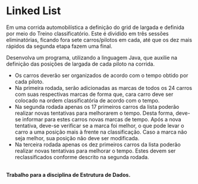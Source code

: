 # Linked List
<p>Em uma corrida automobilística a definição do grid de largada e definida por meio do Treino classificatório. Este é dividido em três sessões eliminatórias, ficando fora sete carros/pilotos em cada, até que os dez mais rápidos da segunda etapa fazem uma final.</p>
<p>Desenvolva um programa, utilizando a linguagem Java, que auxilie na definição das posições de largada de cada piloto na corrida.</p>
<ul>
  <li>Os carros deverão ser organizados de acordo com o tempo obtido por cada piloto.</li>
  <li>Na primeira rodada, serão adicionadas as marcas de todos os 24 carros com suas respectivas marcas de forma que, cara carro deve ser colocado na ordem classificatória de           acordo com o tempo.</li>
  <li>Na segunda rodada apenas os 17 primeiros carros da lista poderão realizar novas tentativas para melhorarem o tempo. Desta forma, deve-se informar para estes carros novas       marcas de tempo. Após a nova tentativa, deve-se verificar se a marca foi melhor, o que pode levar o carro a uma posição mais à frente na classificação. Caso a marca não seja       melhor, sua posição não deve ser modificada.</li>
  <li>Na terceira rodada apenas os dez primeiros carros da lista poderão realizar novas tentativas para melhorar o tempo. Estes devem ser reclassificados conforme descrito na       segunda rodada.</li>
</ul>  
  <br><b>Trabalho para a disciplina de Estrutura de Dados.</b></font>

